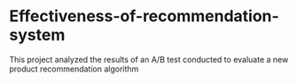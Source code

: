 # Effectiveness-of-recommendation-system
This project analyzed the results of an A/B test conducted to evaluate a new product recommendation algorithm
